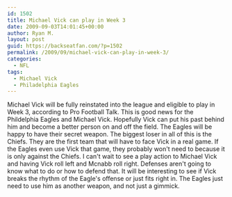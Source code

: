 ```yaml
---
id: 1502
title: Michael Vick can play in Week 3
date: 2009-09-03T14:01:45+00:00
author: Ryan M.
layout: post
guid: https://backseatfan.com/?p=1502
permalink: /2009/09/michael-vick-can-play-in-week-3/
categories:
  - NFL
tags:
  - Michael Vick
  - Philadelphia Eagles
---
```


<div class="entry">
  <div id="_mcePaste" style="position: absolute; left: -10000px; top: 0px; width: 1px; height: 1px; overflow-x: hidden; overflow-y: hidden;">
    Michael Vick will be fully reinstated into the league and eligible to play in Week 3, according to Pro Football Talk. This is good news for the Phildelphia Eagles and Michael Vick. Hopefully Vick can put his past behind him and become a better person on and off the field. The Eagles will be happy to have their secret weapon. The biggest loser in all of this is the Chiefs. They are the first team that will have to face Vick in a real game. If they even use him, they probably won't need to against the Chiefs.
  </div>

  <p>
    Michael Vick will be fully reinstated into the league and eligible to play in Week 3, according to Pro Football Talk. This is good news for the Phildelphia Eagles and Michael Vick. Hopefully Vick can put his past behind him and become a better person on and off the field. The Eagles will be happy to have their secret weapon. The biggest loser in all of this is the Chiefs. They are the first team that will have to face Vick in a real game. If the Eagles even use Vick that game, they probably won't need to because it is only against the Chiefs. I can't wait to see a play action to Michael Vick and having Vick roll left and Mcnabb roll right. Defenses aren't going to know what to do or how to defend that. It will be interesting to see if Vick breaks the rhythm of the Eagle's offense or just fits right in. The Eagles just need to use him as another weapon, and not just a gimmick.
  </p>
</div>
